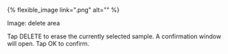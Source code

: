 ---
---

{% flexible_image link=".png" alt="" %}

Image: delete area

Tap DELETE to erase the currently selected sample. A confirmation window will open. Tap OK to confirm. 
